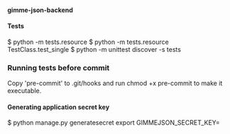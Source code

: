 #### gimme-json-backend

#### Tests
$ python -m tests.resource
$ python -m tests.resource TestClass.test_single
$ python -m unittest discover -s tests

### Running tests before commit
Copy 'pre-commit' to .git/hooks and run chmod +x pre-commit to make it executable.


#### Generating application secret key
$ python manage.py generatesecret
<KEY>
export GIMMEJSON_SECRET_KEY=<KEY>